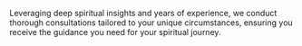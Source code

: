 Leveraging deep spiritual insights and years of experience, we conduct thorough consultations tailored to your unique circumstances, ensuring you receive the guidance you need for your spiritual journey.
